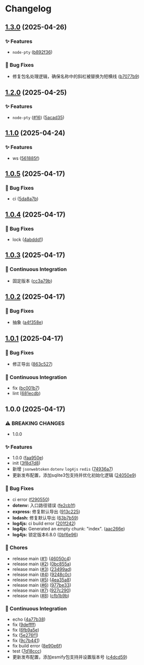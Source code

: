 # Changelog

## [1.3.0](https://github.com/KarinJS/esmify/compare/esmify-v1.2.0...esmify-v1.3.0) (2025-04-26)


### ✨ Features

* `node-pty` ([b892f36](https://github.com/KarinJS/esmify/commit/b892f362c6a2866c071c991fe3cf403e44388702))


### 🐛 Bug Fixes

* 修复包名处理逻辑，确保名称中的斜杠被替换为短横线 ([b7077b9](https://github.com/KarinJS/esmify/commit/b7077b98223a846ed2f5ac0a5b511431544e1611))

## [1.2.0](https://github.com/KarinJS/esmify/compare/esmify-v1.1.0...esmify-v1.2.0) (2025-04-25)


### ✨ Features

* `node-pty` ([#16](https://github.com/KarinJS/esmify/issues/16)) ([5acad35](https://github.com/KarinJS/esmify/commit/5acad3597252309a7ecc4e853d26dbc4e831e0de))

## [1.1.0](https://github.com/KarinJS/esmify/compare/esmify-v1.0.5...esmify-v1.1.0) (2025-04-24)


### ✨ Features

* ws ([561885f](https://github.com/KarinJS/esmify/commit/561885f9128dff558e2ef8f5e04775e81d27d5d5))

## [1.0.5](https://github.com/KarinJS/esmify/compare/esmify-v1.0.4...esmify-v1.0.5) (2025-04-17)


### 🐛 Bug Fixes

* ci ([5da8a7b](https://github.com/KarinJS/esmify/commit/5da8a7baf80d52d408cbec5f4c4afd91ec006370))

## [1.0.4](https://github.com/KarinJS/esmify/compare/esmify-v1.0.3...esmify-v1.0.4) (2025-04-17)


### 🐛 Bug Fixes

* lock ([4abddd1](https://github.com/KarinJS/esmify/commit/4abddd102cca4c5ab9d9c1ee5966fc5cd67489c6))

## [1.0.3](https://github.com/KarinJS/esmify/compare/esmify-v1.0.2...esmify-v1.0.3) (2025-04-17)


### 🎡 Continuous Integration

* 固定版本 ([cc3a79b](https://github.com/KarinJS/esmify/commit/cc3a79b135507d2da97aea7ca7f7371326de8ea1))

## [1.0.2](https://github.com/KarinJS/esmify/compare/esmify-v1.0.1...esmify-v1.0.2) (2025-04-17)


### 🐛 Bug Fixes

* 抽象 ([a4f358e](https://github.com/KarinJS/esmify/commit/a4f358e7fbc0decc0417941ac60092f9bf5360f2))

## [1.0.1](https://github.com/KarinJS/esmify/compare/esmify-v1.0.0...esmify-v1.0.1) (2025-04-17)


### 🐛 Bug Fixes

* 修正导出 ([863c527](https://github.com/KarinJS/esmify/commit/863c5277ce43452de4f98214b9d25df28ea121b6))


### 🎡 Continuous Integration

* fix ([bc001b7](https://github.com/KarinJS/esmify/commit/bc001b7488bd6f49e17ab703d1e1689c60ef6a3a))
* lint ([681ecdb](https://github.com/KarinJS/esmify/commit/681ecdbd21a51f315c11881acdc1ee2847475bfd))

## 1.0.0 (2025-04-17)


### ⚠ BREAKING CHANGES

* 1.0.0

### ✨ Features

* 1.0.0 ([faa950e](https://github.com/KarinJS/esmify/commit/faa950e0504a9893c84653b8a8ae4807969ff11a))
* init ([3f8d7d8](https://github.com/KarinJS/esmify/commit/3f8d7d8ad56c7b221fa2d19321f632df65f131ab))
* 新增 `jsonwebtoken` `dotenv`  `log4js` `redis` ([74936a7](https://github.com/KarinJS/esmify/commit/74936a743a329d2c21b504ca37090c21d7bfcb7f))
* 更新发布配置，添加sqlite3包支持并优化初始化逻辑 ([24050e9](https://github.com/KarinJS/esmify/commit/24050e9ebc2e002d3849a0af4baff86c1b6e2113))


### 🐛 Bug Fixes

* ci error ([f290550](https://github.com/KarinJS/esmify/commit/f290550f86e99d8422ae6bad9c25063413d9f72c))
* **dotenv:** 入口路径错误 ([fe2cb1f](https://github.com/KarinJS/esmify/commit/fe2cb1fa4ba5738d2e59881928d158f232cad05d))
* **express:** 修复默认导出 ([913c225](https://github.com/KarinJS/esmify/commit/913c2256d6f2ece44baf0f8af6c66bf4deee719c))
* **lodash:** 修复默认导出 ([63b7b59](https://github.com/KarinJS/esmify/commit/63b7b596deaa225edb3425e7552c2a625a2529b6))
* **log4js:** ci build error ([201f242](https://github.com/KarinJS/esmify/commit/201f24213fbbf36f5afe367ec20b16c0c7b6c5b0))
* **log4js:** Generated an empty chunk: "index". ([aac266e](https://github.com/KarinJS/esmify/commit/aac266e7fc89dc70b1a59fa39cc816e972e46cf9))
* **log4js:** 锁定版本6.8.0 ([0bf6e96](https://github.com/KarinJS/esmify/commit/0bf6e96798d3b9cf399599bdf4696c88ba996408))


### 🎫 Chores

* release main ([#1](https://github.com/KarinJS/esmify/issues/1)) ([46050c4](https://github.com/KarinJS/esmify/commit/46050c4a4389b7fd2c49cb9a887d61f68ed2188b))
* release main ([#2](https://github.com/KarinJS/esmify/issues/2)) ([0bc855a](https://github.com/KarinJS/esmify/commit/0bc855a48dbc5703d92afbb9903fec545473775e))
* release main ([#3](https://github.com/KarinJS/esmify/issues/3)) ([23499ad](https://github.com/KarinJS/esmify/commit/23499adbcd065f43d28b5a78b6c5163310d1e87e))
* release main ([#4](https://github.com/KarinJS/esmify/issues/4)) ([9248c0c](https://github.com/KarinJS/esmify/commit/9248c0cd3159f29b6583982f1cc9c66d16b02dc7))
* release main ([#5](https://github.com/KarinJS/esmify/issues/5)) ([4ea35a8](https://github.com/KarinJS/esmify/commit/4ea35a81af1680f5a1ee845d8e7183c25130eedb))
* release main ([#6](https://github.com/KarinJS/esmify/issues/6)) ([977be33](https://github.com/KarinJS/esmify/commit/977be3320ac1a520e98e10c54b0eaafb49872466))
* release main ([#7](https://github.com/KarinJS/esmify/issues/7)) ([927c290](https://github.com/KarinJS/esmify/commit/927c290026693bbbdb3a2a8d07cfc59f58598b68))
* release main ([#8](https://github.com/KarinJS/esmify/issues/8)) ([cfb1b9b](https://github.com/KarinJS/esmify/commit/cfb1b9b3671336f06842f528f662689e797db8d1))


### 🎡 Continuous Integration

* echo ([4a77b38](https://github.com/KarinJS/esmify/commit/4a77b387553f7c3e50319e753c1315a4f9aab458))
* fix ([9deffff](https://github.com/KarinJS/esmify/commit/9deffff75c0aeb767600a10c4b50194d55aa6b7c))
* fix ([6fb9a5e](https://github.com/KarinJS/esmify/commit/6fb9a5e68667deb1c4ab48a58c11bb2a2dd12b76))
* fix ([5e276f1](https://github.com/KarinJS/esmify/commit/5e276f18b840898b5990c59e345f4b7b3fa3733e))
* fix ([9c7b441](https://github.com/KarinJS/esmify/commit/9c7b441b4ff000e569a9d0a580add3c431620539))
* fix build error ([8e90e6f](https://github.com/KarinJS/esmify/commit/8e90e6f3ea675948f7fcf1c83a81500ccd1967f8))
* test ([7d18ccc](https://github.com/KarinJS/esmify/commit/7d18cccf6f9bdb0d6ba1a3dd63a454eb076021f0))
* 更新发布配置，添加esmify包支持并设置版本号 ([c4dcd59](https://github.com/KarinJS/esmify/commit/c4dcd5914e0b946990d4cdfdb44e02f523815187))
